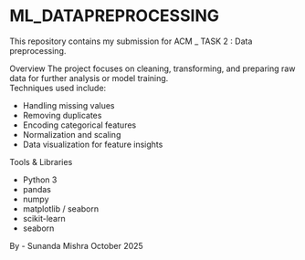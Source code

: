 # ML_DATAPREPROCESSING
This repository contains my submission for ACM _ TASK 2 : Data preprocessing. 

 Overview
The project focuses on cleaning, transforming, and preparing raw data for further analysis or model training.  
Techniques used include:
- Handling missing values
- Removing duplicates
- Encoding categorical features
- Normalization and scaling
- Data visualization for feature insights

 Tools & Libraries
- Python 3
- pandas
- numpy
- matplotlib / seaborn
- scikit-learn
- seaborn

By - Sunanda Mishra
October 2025
